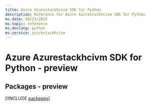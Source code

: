 ```yaml
---
title: Azure Azurestackhcivm SDK for Python
description: Reference for Azure Azurestackhcivm SDK for Python
ms.date: 09/23/2025
ms.topic: reference
ms.devlang: python
ms.service: azurestackhcivm
---
```

# Azure Azurestackhcivm SDK for Python - preview
## Packages - preview
[!INCLUDE [packages](azurestackhcivm-index.md)]